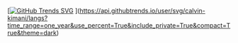 [[![GitHub Trends SVG](https://api.githubtrends.io/user/svg/calvin-kimani/langs)](https://githubtrends.io)
](https://api.githubtrends.io/user/svg/calvin-kimani/langs?time_range=one_year&use_percent=True&include_private=True&compact=True&theme=dark)
